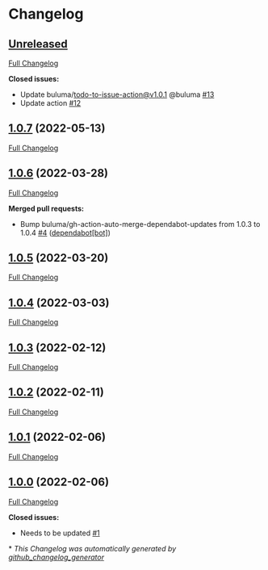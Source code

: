# Changelog

## [Unreleased](https://github.com/buluma/ansible-role-turn/tree/HEAD)

[Full Changelog](https://github.com/buluma/ansible-role-turn/compare/1.0.7...HEAD)

**Closed issues:**

- Update buluma/todo-to-issue-action@v1.0.1 @buluma [\#13](https://github.com/buluma/ansible-role-turn/issues/13)
- Update action [\#12](https://github.com/buluma/ansible-role-turn/issues/12)

## [1.0.7](https://github.com/buluma/ansible-role-turn/tree/1.0.7) (2022-05-13)

[Full Changelog](https://github.com/buluma/ansible-role-turn/compare/1.0.6...1.0.7)

## [1.0.6](https://github.com/buluma/ansible-role-turn/tree/1.0.6) (2022-03-28)

[Full Changelog](https://github.com/buluma/ansible-role-turn/compare/1.0.5...1.0.6)

**Merged pull requests:**

- Bump buluma/gh-action-auto-merge-dependabot-updates from 1.0.3 to 1.0.4 [\#4](https://github.com/buluma/ansible-role-turn/pull/4) ([dependabot[bot]](https://github.com/apps/dependabot))

## [1.0.5](https://github.com/buluma/ansible-role-turn/tree/1.0.5) (2022-03-20)

[Full Changelog](https://github.com/buluma/ansible-role-turn/compare/1.0.4...1.0.5)

## [1.0.4](https://github.com/buluma/ansible-role-turn/tree/1.0.4) (2022-03-03)

[Full Changelog](https://github.com/buluma/ansible-role-turn/compare/1.0.3...1.0.4)

## [1.0.3](https://github.com/buluma/ansible-role-turn/tree/1.0.3) (2022-02-12)

[Full Changelog](https://github.com/buluma/ansible-role-turn/compare/1.0.2...1.0.3)

## [1.0.2](https://github.com/buluma/ansible-role-turn/tree/1.0.2) (2022-02-11)

[Full Changelog](https://github.com/buluma/ansible-role-turn/compare/1.0.1...1.0.2)

## [1.0.1](https://github.com/buluma/ansible-role-turn/tree/1.0.1) (2022-02-06)

[Full Changelog](https://github.com/buluma/ansible-role-turn/compare/1.0.0...1.0.1)

## [1.0.0](https://github.com/buluma/ansible-role-turn/tree/1.0.0) (2022-02-06)

[Full Changelog](https://github.com/buluma/ansible-role-turn/compare/07914256b511fc14e496a883c16a512da475b453...1.0.0)

**Closed issues:**

- Needs to be updated [\#1](https://github.com/buluma/ansible-role-turn/issues/1)



\* *This Changelog was automatically generated by [github_changelog_generator](https://github.com/github-changelog-generator/github-changelog-generator)*
